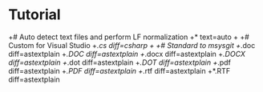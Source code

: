 # Tutorial
 +# Auto detect text files and perform LF normalization
 +* text=auto
 +
 +# Custom for Visual Studio
 +*.cs     diff=csharp
 +
 +# Standard to msysgit
 +*.doc	 diff=astextplain
 +*.DOC	 diff=astextplain
 +*.docx diff=astextplain
 +*.DOCX diff=astextplain
 +*.dot  diff=astextplain
 +*.DOT  diff=astextplain
 +*.pdf  diff=astextplain
 +*.PDF	 diff=astextplain
 +*.rtf	 diff=astextplain
 +*.RTF	 diff=astextplain
